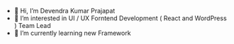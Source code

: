 - 👋 Hi, I’m Devendra Kumar Prajapat
- 👀 I’m interested in UI / UX Forntend Development ( React and WordPress ) Team Lead
- 🌱 I’m currently learning new Framework 

<!---
devendrakumarprajapat/devendrakumarprajapat is a ✨ special ✨ repository because its `README.md` (this file) appears on your GitHub profile.
You can click the Preview link to take a look at your changes.
--->
